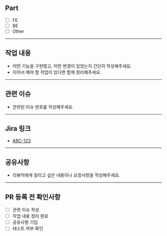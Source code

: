  
<!-- 제목 양식 예시: feat(ABC-123): login -->

## Part
- [ ] FE
- [ ] BE
- [ ] Other

---

## 작업 내용
- 어떤 기능을 구현했고, 어떤 변경이 있었는지 간단히 작성해주세요.
- 이어서 해야 할 작업이 있다면 함께 정리해주세요.

---

## 관련 이슈
- 관련된 이슈 번호를 작성해주세요.

---

## Jira 링크
- [ABC-123](https://your-jira.atlassian.net/browse/ABC-123)

---

## 공유사항
- 리뷰어에게 알리고 싶은 내용이나 요청사항을 작성해주세요.

---

## PR 등록 전 확인사항
- [ ] 관련 이슈 작성
- [ ] 작업 내용 정리 완료
- [ ] 공유사항 기입
- [ ] 테스트 여부 확인
